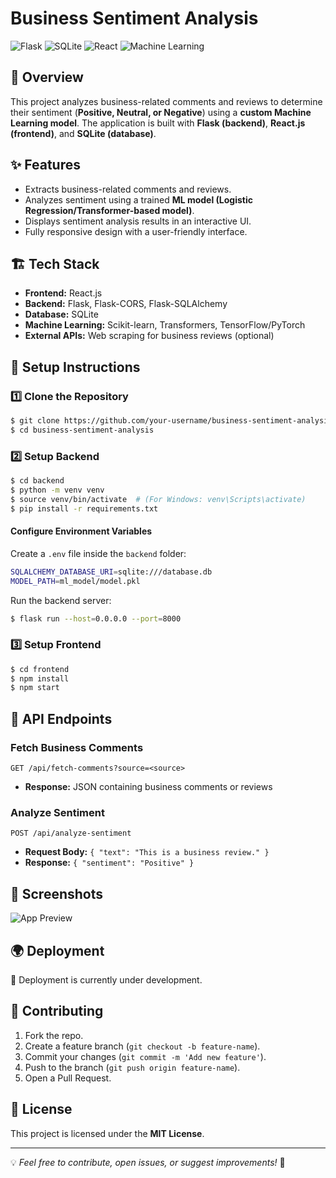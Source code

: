 # Business Sentiment Analysis

![Flask](https://img.shields.io/badge/Flask-Backend-blue) ![SQLite](https://img.shields.io/badge/SQLite-Database-green) ![React](https://img.shields.io/badge/React-Frontend-orange) ![Machine Learning](https://img.shields.io/badge/ML-Model-purple)

## 📌 Overview
This project analyzes business-related comments and reviews to determine their sentiment (**Positive, Neutral, or Negative**) using a **custom Machine Learning model**. The application is built with **Flask (backend)**, **React.js (frontend)**, and **SQLite (database)**.

## ✨ Features
- Extracts business-related comments and reviews.
- Analyzes sentiment using a trained **ML model (Logistic Regression/Transformer-based model)**.
- Displays sentiment analysis results in an interactive UI.
- Fully responsive design with a user-friendly interface.

## 🏗️ Tech Stack
- **Frontend:** React.js
- **Backend:** Flask, Flask-CORS, Flask-SQLAlchemy
- **Database:** SQLite
- **Machine Learning:** Scikit-learn, Transformers, TensorFlow/PyTorch
- **External APIs:** Web scraping for business reviews (optional)

## 🚀 Setup Instructions

### 1️⃣ Clone the Repository
```sh
$ git clone https://github.com/your-username/business-sentiment-analysis.git
$ cd business-sentiment-analysis
```

### 2️⃣ Setup Backend
```sh
$ cd backend
$ python -m venv venv
$ source venv/bin/activate  # (For Windows: venv\Scripts\activate)
$ pip install -r requirements.txt
```

#### Configure Environment Variables
Create a `.env` file inside the `backend` folder:
```sh
SQLALCHEMY_DATABASE_URI=sqlite:///database.db
MODEL_PATH=ml_model/model.pkl
```

Run the backend server:
```sh
$ flask run --host=0.0.0.0 --port=8000
```

### 3️⃣ Setup Frontend
```sh
$ cd frontend
$ npm install
$ npm start
```

## 🎯 API Endpoints

### Fetch Business Comments
```http
GET /api/fetch-comments?source=<source>
```
- **Response:** JSON containing business comments or reviews

### Analyze Sentiment
```http
POST /api/analyze-sentiment
```
- **Request Body:** `{ "text": "This is a business review." }`
- **Response:** `{ "sentiment": "Positive" }`

## 📸 Screenshots
![App Preview](https://your-image-url.com)

## 🌍 Deployment
🚧 Deployment is currently under development.

## 🤝 Contributing
1. Fork the repo.
2. Create a feature branch (`git checkout -b feature-name`).
3. Commit your changes (`git commit -m 'Add new feature'`).
4. Push to the branch (`git push origin feature-name`).
5. Open a Pull Request.

## 📜 License
This project is licensed under the **MIT License**.

---
💡 *Feel free to contribute, open issues, or suggest improvements!* 🚀